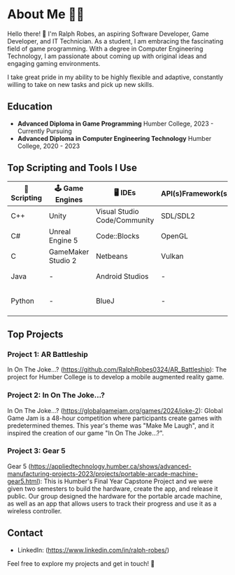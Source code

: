 # About Me 👨‍💻
Hello there! 👋 I'm Ralph Robes, an aspiring  Software Developer, Game Developer, and  IT Technician. As a student, I am embracing the fascinating field of game programming. With a degree in Computer Engineering Technology, I am passionate about coming up with original ideas and engaging gaming environments.

I take great pride in my ability to be highly flexible and adaptive, constantly willing to take on new tasks and pick up new skills.


## Education
- **Advanced Diploma in Game Programming**
  Humber College, 2023 - Currently Pursuing
- **Advanced Diploma in Computer Engineering Technology**
  Humber College, 2020 - 2023

## Top Scripting and Tools I Use
| 📄 Scripting | 🕹️ Game Engines    |    🖥️ IDEs                      | API(s)Framework(s) |🖱️ Micro-controllers  | ⚒️ Others             |          
| ---    |          ---       | ---                          | --- |---                  | ---                |
| C++     | Unity              | Visual Studio Code/Community | SDL/SDL2 |Raspberry Pi       | 3ds Max 2024           |
| C#    | Unreal Engine 5    | Code::Blocks                 | OpenGL | Arduino                | Git |
| C     | GameMaker Studio 2 | Netbeans                     | Vulkan |ATMega328P        | Blender            |
| Java   |  -                | Android Studios              |  -   |-                     | Substance Painter |
| Python |      -              | BlueJ                        | - |    -                      |  Cisco Packet Tracer |

## Top Projects
### Project 1: AR Battleship
In On The Joke...? (https://github.com/RalphRobes0324/AR_Battleship): The project for Humber College is to develop a mobile augmented reality game.

### Project 2: In On The Joke...?
In On The Joke...? (https://globalgamejam.org/games/2024/joke-2): Global Game Jam is a 48-hour competition where participants create games with predetermined themes. This year's theme was "Make Me Laugh", and it inspired the creation of our game "In On The Joke...?".

### Project 3: Gear 5
Gear 5 (https://appliedtechnology.humber.ca/shows/advanced-manufacturing-projects-2023/projects/portable-arcade-machine-gear5.html): This is Humber's Final Year Capstone Project and we were given two semesters to build the hardware, create the app, and release it public. Our group designed the hardware for the portable arcade machine, as well as an app that allows users to track their progress and use it as a wireless controller.

## Contact
- LinkedIn: (https://www.linkedin.com/in/ralph-robes/)

Feel free to explore my projects and get in touch! 🚀
